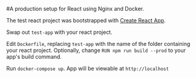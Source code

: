 #A production setup for React using Nginx and Docker.

The test react project was bootstrapped with [Create React App](https://github.com/facebook/create-react-app).


Swap out `test-app` with your react project.

Edit `Dockerfile`, replacing `test-app` with the name of the folder containing your react project. Optionally, change `RUN npm run build --prod` to your app's build command.


Run `docker-compose up`. App will be viewable at `http://localhost`
